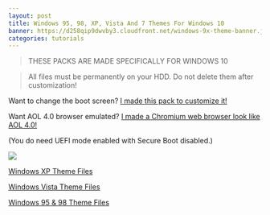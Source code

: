 ```yaml
---
layout: post
title: Windows 95, 98, XP, Vista And 7 Themes For Windows 10
banner: https://d258qip9dwvby3.cloudfront.net/windows-9x-theme-banner.jpg
categories: tutorials
---
```


>  THESE PACKS ARE MADE SPECIFICALLY FOR WINDOWS 10

>  All files must be permanently on your HDD. Do not delete them after customization!

Want to change the boot screen? [I made this pack to customize it!](https://drive.google.com/open?id=0B4YtK9YXaHvQRkZKcjJIS0xQUm8)

Want AOL 4.0 browser emulated? [I made a Chromium web browser look like AOL 4.0!](https://github.com/erfg12/AOL_4.0_Emu)

(You do need UEFI mode enabled with Secure Boot disabled.)

<div class='video'>
<a href='https://www.youtube.com/watch?v=eN4ajmEyiDU' title='Click here to watch the video!' target='_BLANK'><i class="svg-icon youtube"></i><div class="play"></div><img src="https://img.youtube.com/vi/eN4ajmEyiDU/0.jpg" /></a>
</div>

[Windows XP Theme Files](https://drive.google.com/open?id=0B4YtK9YXaHvQNkl1Q1ptc19qaDg)

[Windows Vista Theme Files](https://drive.google.com/open?id=0B4YtK9YXaHvQRGNaNC1FWGJ4VFU)

[Windows 95 & 98 Theme Files](https://drive.google.com/open?id=0B4YtK9YXaHvQaWc1aEYwVXNZcGs)
